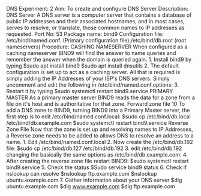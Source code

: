 DNS
Experiment: 2
Aim: To create and configure DNS Server
Description:
DNS Server
A DNS server is a computer server that contains a database of public IP addresses and their associated hostnames, and in most cases, serves to resolve, or translate, those common names to IP addresses as requested.
Port No: 53
Package name: bind9
Configuration file: /etc/bind/named.conf. (Primary configuration file),/etc/bind/db.root (root nameservers)
Procedure:
CASHING NAMESERVER
When configured as a caching nameserver BIND9 will find the answer to name queries and
remember the answer when the domain is queried again.
1.
Install bind9 by typing
$sudo apt install bind9
$sudo apt install dnsutils
2.
The default configuration is set up to act as a caching server. All that is required is simply
adding the IP Addresses of your ISP's DNS servers. Simply uncomment and edit the following in /etc/bind/named.conf.options:
3.
Restart it by typing
$sudo systemctl restart bind9.service
PRIMARY MASTER
As a primary master server BIND9 reads the data for a zone from a file on it's host and is authoritative for that zone.
Forward zone file
10
To add a DNS zone to BIND9, turning BIND9 into a Primary Master server, the first step is to edit /etc/bind/named.conf.local:
$sudo cp /etc/bind/db.local /etc/bind/db.example.com
$sudo systemctl restart bind9.service
Reverse Zone File
Now that the zone is set up and resolving names to IP Addresses, a Reverse zone
needs to be added to allows DNS to resolve an address to a name.
1.
Edit /etc/bind/named.conf.local
2.
Now create the /etc/bind/db.192 file:
$sudo cp /etc/bind/db.127 /etc/bind/db.192
3.
edit /etc/bind/db.192 changing the basically the same options as
/etc/bind/db.example.com:
4.
After creating the reverse zone file restart BIND9:
$sudo systemctl restart bind9.service
5.
Check the status
$Sudo service bind9 status
6.
Check if nslookup can resolve
$nslookup ftp.example.com
$nslookup ubuntu.example.com
7.
Gather information about your DNS server
$dig ubuntu.example.com
$dig www.example.com
$dig ftp.example.com